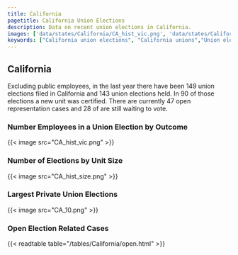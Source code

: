 ```yaml
---
title: California
pagetitle: California Union Elections
description: Data on recent union elections in California.
images: ['data/states/California/CA_hist_vic.png', 'data/states/California/CA_hist_size.png', 'data/states/California/CA_10.png']
keywords: ["California union elections", "California unions","Union elections"]
---
```

##  California

Excluding public employees, in the last year there have been 149 union elections filed in California and 143 union elections held. In 90 of those elections a new unit was certified. There are currently 47 open representation cases and 28 of are still waiting to vote.

### Number Employees in a Union Election by Outcome
{{< image src="CA_hist_vic.png" >}}

### Number of Elections by Unit Size
{{< image src="CA_hist_size.png" >}}

### Largest Private Union Elections
{{< image src="CA_10.png" >}}

### Open Election Related Cases
{{< readtable table="/tables/California/open.html" >}}

